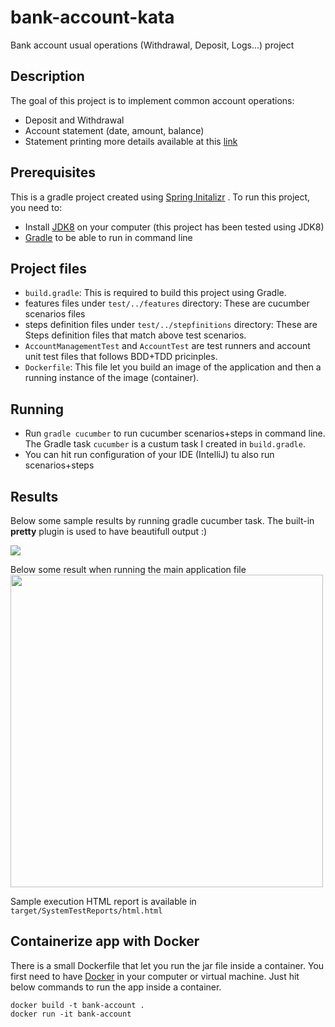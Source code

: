 # bank-account-kata  
Bank account usual operations (Withdrawal, Deposit, Logs...) project

## Description

The goal of this project is to implement common account operations:

- Deposit and Withdrawal
-   Account statement (date, amount, balance)
-   Statement printing
more details available at this [link](https://gist.github.com/abachar/d20bdcd07dac589feef8ef21b487648c)

## Prerequisites
This is a gradle project created using [Spring Initalizr](https://start.spring.io/) . To run this project, you need to:

- Install [JDK8](https://www.oracle.com/fr/java/technologies/javase/javase-jdk8-downloads.html) on your computer (this project has been tested using JDK8)
- [Gradle](https://gradle.org/install/) to be able to run in command line

## Project files

- `build.gradle`: This is required to build this project using Gradle.
- features files under `test/../features` directory: These are cucumber scenarios files
- steps definition files under `test/../stepfinitions` directory: These are Steps definition files that match above test scenarios.
- `AccountManagementTest` and `AccountTest` are test runners and account unit test files that follows BDD+TDD pricinples.
- `Dockerfile`: This file let you build an image of the application and then a running instance of the image (container).

## Running

- Run `gradle cucumber` to run cucumber scenarios+steps in command line. The Gradle task `cucumber` is a custum task I created in `build.gradle`.
- You can hit run configuration of your IDE (IntelliJ) tu also run scenarios+steps

## Results

 Below some sample results by running gradle cucumber task. The built-in **pretty** plugin is used to have beautifull output :)
 
 <img src="https://live.staticflickr.com/65535/50076136141_915c2a4918_z.jpg">
 
 Below some result when running the main application file 
<img src="https://live.staticflickr.com/65535/50075576273_3c947b694c_z.jpg" width="500">

Sample execution HTML report is available in `target/SystemTestReports/html.html`

## Containerize app with Docker

There is a small Dockerfile that let you run the jar file inside a container. You first need to have [Docker](https://docs.docker.com/engine/install/ubuntu/) in your computer or virtual machine.
Just hit below commands to run the app inside a container.

    docker build -t bank-account .
    docker run -it bank-account
